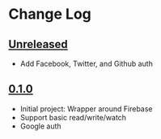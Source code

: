 # Change Log

## [Unreleased]
- Add Facebook, Twitter, and Github auth

## [0.1.0]
- Initial project: Wrapper around Firebase
- Support basic read/write/watch
- Google auth

[Unreleased]: https://github.com/deg/re-frame-firebase/compare/4804b1f...HEAD
[0.1.0]: https://github.com/deg/re-frame-firebase/compare/b2f1711...4804b1f
